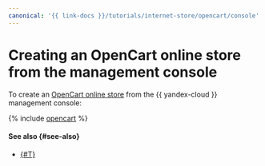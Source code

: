 ```yaml
---
canonical: '{{ link-docs }}/tutorials/internet-store/opencart/console'
---
```


# Creating an OpenCart online store from the management console

To create an [OpenCart online store](index.md) from the {{ yandex-cloud }} management console:

{% include [opencart](../../../_tutorials/applied/opencart-console.md) %}

#### See also {#see-also}

* [{#T}](terraform.md)